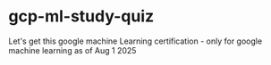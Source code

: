 # gcp-ml-study-quiz
Let's get this google machine Learning certification -  only for google machine learning as of Aug 1 2025
